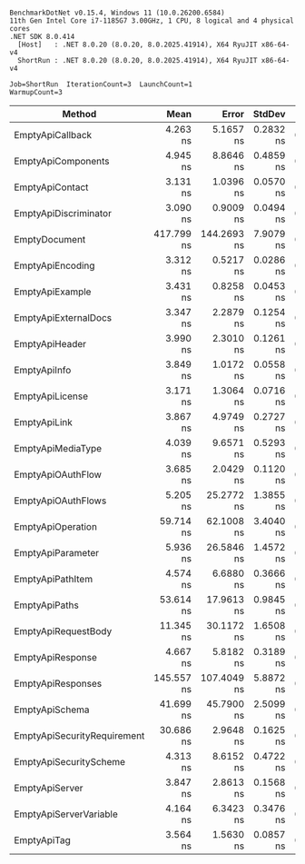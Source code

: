 ```

BenchmarkDotNet v0.15.4, Windows 11 (10.0.26200.6584)
11th Gen Intel Core i7-1185G7 3.00GHz, 1 CPU, 8 logical and 4 physical cores
.NET SDK 8.0.414
  [Host]   : .NET 8.0.20 (8.0.20, 8.0.2025.41914), X64 RyuJIT x86-64-v4
  ShortRun : .NET 8.0.20 (8.0.20, 8.0.2025.41914), X64 RyuJIT x86-64-v4

Job=ShortRun  IterationCount=3  LaunchCount=1  
WarmupCount=3  

```
| Method                      | Mean       | Error       | StdDev    | Gen0   | Gen1   | Allocated |
|---------------------------- |-----------:|------------:|----------:|-------:|-------:|----------:|
| EmptyApiCallback            |   4.263 ns |   5.1657 ns | 0.2832 ns | 0.0051 |      - |      32 B |
| EmptyApiComponents          |   4.945 ns |   8.8646 ns | 0.4859 ns | 0.0166 |      - |     104 B |
| EmptyApiContact             |   3.131 ns |   1.0396 ns | 0.0570 ns | 0.0076 |      - |      48 B |
| EmptyApiDiscriminator       |   3.090 ns |   0.9009 ns | 0.0494 ns | 0.0076 |      - |      48 B |
| EmptyDocument               | 417.799 ns | 144.2693 ns | 7.9079 ns | 0.1822 | 0.0005 |    1144 B |
| EmptyApiEncoding            |   3.312 ns |   0.5217 ns | 0.0286 ns | 0.0089 |      - |      56 B |
| EmptyApiExample             |   3.431 ns |   0.8258 ns | 0.0453 ns | 0.0089 |      - |      56 B |
| EmptyApiExternalDocs        |   3.347 ns |   2.2879 ns | 0.1254 ns | 0.0064 |      - |      40 B |
| EmptyApiHeader              |   3.990 ns |   2.3010 ns | 0.1261 ns | 0.0127 |      - |      80 B |
| EmptyApiInfo                |   3.849 ns |   1.0172 ns | 0.0558 ns | 0.0127 |      - |      80 B |
| EmptyApiLicense             |   3.171 ns |   1.3064 ns | 0.0716 ns | 0.0076 |      - |      48 B |
| EmptyApiLink                |   3.867 ns |   4.9749 ns | 0.2727 ns | 0.0115 |      - |      72 B |
| EmptyApiMediaType           |   4.039 ns |   9.6571 ns | 0.5293 ns | 0.0089 |      - |      56 B |
| EmptyApiOAuthFlow           |   3.685 ns |   2.0429 ns | 0.1120 ns | 0.0102 |      - |      64 B |
| EmptyApiOAuthFlows          |   5.205 ns |  25.2772 ns | 1.3855 ns | 0.0102 |      - |      64 B |
| EmptyApiOperation           |  59.714 ns |  62.1008 ns | 3.4040 ns | 0.0598 |      - |     376 B |
| EmptyApiParameter           |   5.936 ns |  26.5846 ns | 1.4572 ns | 0.0153 |      - |      96 B |
| EmptyApiPathItem            |   4.574 ns |   6.6880 ns | 0.3666 ns | 0.0102 |      - |      64 B |
| EmptyApiPaths               |  53.614 ns |  17.9613 ns | 0.9845 ns | 0.0395 |      - |     248 B |
| EmptyApiRequestBody         |  11.345 ns |  30.1172 ns | 1.6508 ns | 0.0076 |      - |      48 B |
| EmptyApiResponse            |   4.667 ns |   5.8182 ns | 0.3189 ns | 0.0102 |      - |      64 B |
| EmptyApiResponses           | 145.557 ns | 107.4049 ns | 5.8872 ns | 0.0395 |      - |     248 B |
| EmptyApiSchema              |  41.699 ns |  45.7900 ns | 2.5099 ns | 0.0650 |      - |     408 B |
| EmptyApiSecurityRequirement |  30.686 ns |   2.9648 ns | 0.1625 ns | 0.0166 |      - |     104 B |
| EmptyApiSecurityScheme      |   4.313 ns |   8.6152 ns | 0.4722 ns | 0.0153 |      - |      96 B |
| EmptyApiServer              |   3.847 ns |   2.8613 ns | 0.1568 ns | 0.0089 |      - |      56 B |
| EmptyApiServerVariable      |   4.164 ns |   6.3423 ns | 0.3476 ns | 0.0076 |      - |      48 B |
| EmptyApiTag                 |   3.564 ns |   1.5630 ns | 0.0857 ns | 0.0076 |      - |      48 B |
